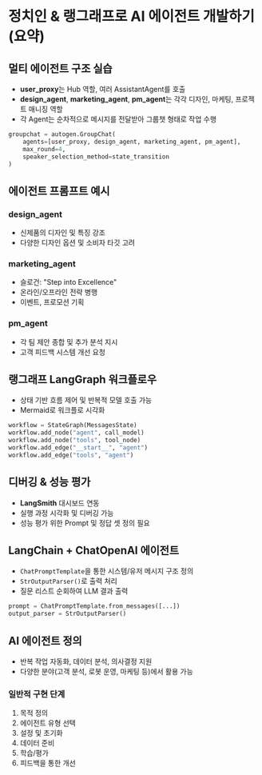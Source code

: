
# 정치인 & 랭그래프로 AI 에이전트 개발하기 (요약)

## 멀티 에이전트 구조 실습

- **user_proxy**는 Hub 역할, 여러 AssistantAgent를 호출
- **design_agent**, **marketing_agent**, **pm_agent**는 각각 디자인, 마케팅, 프로젝트 매니징 역할
- 각 Agent는 순차적으로 메시지를 전달받아 그룹챗 형태로 작업 수행

```python
groupchat = autogen.GroupChat(
    agents=[user_proxy, design_agent, marketing_agent, pm_agent],
    max_round=4,
    speaker_selection_method=state_transition
)
```

## 에이전트 프롬프트 예시

### design_agent
- 신제품의 디자인 및 특징 강조
- 다양한 디자인 옵션 및 소비자 타깃 고려

### marketing_agent
- 슬로건: "Step into Excellence"
- 온라인/오프라인 전략 병행
- 이벤트, 프로모션 기획

### pm_agent
- 각 팀 제안 종합 및 추가 분석 지시
- 고객 피드백 시스템 개선 요청

## 랭그래프 LangGraph 워크플로우

- 상태 기반 흐름 제어 및 반복적 모델 호출 가능
- Mermaid로 워크플로 시각화

```python
workflow = StateGraph(MessagesState)
workflow.add_node("agent", call_model)
workflow.add_node("tools", tool_node)
workflow.add_edge("__start__", "agent")
workflow.add_edge("tools", "agent")
```

## 디버깅 & 성능 평가

- **LangSmith** 대시보드 연동
- 실행 과정 시각화 및 디버깅 가능
- 성능 평가 위한 Prompt 및 정답 셋 정의 필요

## LangChain + ChatOpenAI 에이전트

- `ChatPromptTemplate`을 통한 시스템/유저 메시지 구조 정의
- `StrOutputParser()`로 출력 처리
- 질문 리스트 순회하여 LLM 결과 출력

```python
prompt = ChatPromptTemplate.from_messages([...])
output_parser = StrOutputParser()
```

## AI 에이전트 정의

- 반복 작업 자동화, 데이터 분석, 의사결정 지원
- 다양한 분야(고객 분석, 로봇 운영, 마케팅 등)에서 활용 가능

### 일반적 구현 단계
1. 목적 정의
2. 에이전트 유형 선택
3. 설정 및 초기화
4. 데이터 준비
5. 학습/평가
6. 피드백을 통한 개선

